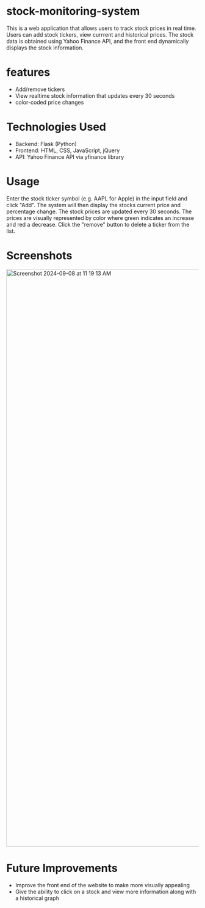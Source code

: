 # stock-monitoring-system

This is a web application that allows users to track stock prices in real time. Users can add stock tickers, view currrent and historical prices. The stock data is obtained using Yahoo Finance API, and the front end dynamically displays the stock information. 

# features
- Add/remove tickers
- View realtime stock information that updates every 30 seconds
- color-coded price changes

# Technologies Used
- Backend: Flask (Python)
- Frontend: HTML, CSS, JavaScript, jQuery
- API: Yahoo Finance API via yfinance library

# Usage
Enter the stock ticker symbol (e.g. AAPL for Apple) in the input field and click "Add". The system will then display the stocks current price and percentage change. The stock prices are updated every 30 seconds. The prices are visually represented by color where green indicates an increase and red a decrease. Click the "remove" button to delete a ticker from the list.

# Screenshots
<img width="1512" alt="Screenshot 2024-09-08 at 11 19 13 AM" src="https://github.com/user-attachments/assets/5dde4788-553c-4cd9-bf8b-1ee9c580f052">

# Future Improvements
- Improve the front end of the website to make more visually appealing
- Give the ability to click on a stock and view more information along with a historical graph
  
